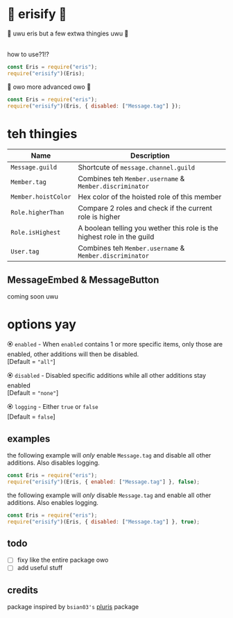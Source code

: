 # 🌸 erisify 🌸

🌹 uwu eris but a few extwa thingies uwu 🌹

<br>how to use?1!?

```js
const Eris = require("eris");
require("erisify")(Eris);
```

🌺 owo more advanced owo 🌺

```js
const Eris = require("eris");
require("erisify")(Eris, { disabled: ["Message.tag"] });
```

# teh thingies

| Name | Description |
| ---- | ----------- |
| `Message.guild` | Shortcute of `message.channel.guild` |
| `Member.tag` | Combines teh `Member.username` & `Member.discriminator` |
| `Member.hoistColor` | Hex color of the hoisted role of this member |
| `Role.higherThan` | Compare 2 roles and check if the current role is higher |
| `Role.isHighest` | A boolean telling you wether this role is the highest role in the guild |
| `User.tag` | Combines teh `Member.username` & `Member.discriminator` |

## MessageEmbed & MessageButton
coming soon uwu

# options yay

🏵️ `enabled` - When `enabled` contains 1 or more specific items, only those are enabled, other additions will then be disabled.
<br>[Default = `"all"`]

🏵️ `disabled` - Disabled specific additions while all other additions stay enabled
<br>[Default = `"none"`]

🏵️ `logging` - Either `true` or `false`
<br>[Default = `false`]

## examples

the following example will _only_ enable `Message.tag` and disable all other additions. Also disables logging.

```js
const Eris = require("eris");
require("erisify")(Eris, { enabled: ["Message.tag"] }, false);
```

the following example will _only_ disable `Message.tag` and enable all other additions. Also enables logging.

```js
const Eris = require("eris");
require("erisify")(Eris, { disabled: ["Message.tag"] }, true);
```

## todo
- [ ] fixy like the entire package owo
- [ ] add useful stuff

## credits
package inspired by `bsian03's` [pluris](https://github.com/bsian03/pluris) package